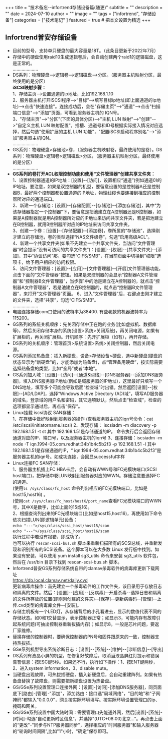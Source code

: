 +++
title = "技术备忘--infortrend存储设备篇(随更)"
subtitle = ""
description = ""
date = 2024-07-10
author = ""
image = ""
tags =  ["infortrend", "存储设备"]
categories = ["技术笔记" ]
featured = true # 把本文设置为精选
+++

## Infortrend普安存储设备
- 目前的型号，支持单只硬盘的最大容量是18T。（此条目更新于2022年7月）
- 存储中的硬盘使用raid10生成逻辑卷后，会自动创建两个raid1的逻辑磁盘，这是正常的。  
....................  
- DS系列：物理硬盘-->逻辑卷-->逻辑磁盘-->分区。（服务器主机映射分区，最终使用的是分区）  
**iSCSI映射步骤：**  
1、存储主页-->设置通道的ip地址，比如192.168.1.10  
2、服务器主机打开ISCSI程序-->“目标”-->填写目标ip地址(即上面通道的ip地址)-->点击"快速连接"。连接成功后，会在"存储主页"-->"通道"-->点击"扫描端口信息"-->"添加"页面，可看到服务器主机的 IQN号。  
3、"存储主页"-->"分区"(下面的具体分区)-->"主机 LUN 映射"-->"创建"-->"自定义主机 LUN 映射配置"，插槽、通道号和ID号根据实际接入情况对应选择，然后勾选"使用扩展的主机 LUN 功能"，"配置iSCSI启动程序别名"-->"添加"服务器主机IQN。  
....................
- GS系列：物理硬盘>存储池>卷，（服务器主机映射卷，最终使用的是卷）。DS系列：物理硬盘>逻辑卷>逻辑磁盘>分区，（服务器主机映射分区，最终使用的是分区）  
....................  
- **GS系列的卷打开ACL权限控制功能和使用“文件管理器”创建共享文件夹：**  
1、设置控制器通道的IP地址：[设置]--[访问]，设置相应“通道”(例如通道0)的IP地址。要注意，如果是双控制器的机型，要留意设置的是控制器A还是控制器B，最好两个控制器都设置通道的IP地址，物理线缆也要连接到相应的控制器所对应的通道端口。  
2、新建一个存储池：[设置]--[存储配置]--[存储池]--[添加存储池]，其中“为该存储器指定一个控制器”下，要留意是把池建立在A控制器还是B控制器，如果是A控制器就是用A控制器所对应的IP地址来访问共享文件夹，若是把池建立在B控制器，就用B控制器所对应的IP地址来访问共享文件夹。  
3、创建一个卷：[设置]--[存储配置]--[添加卷]，卷所属的“存储池”，选择刚才建立的存储池，卷的类型选择“NAS文件级卷”，勾选“启用高级ACL”。  
4、新建一个共享文件夹(如果不先建立一个共享文件夹，当访问“文件管理器”时会提示“没有可访问的共享文件夹”)：[设置]--[权限]--[共享文件夹]--[添加]，其中“协议访问”那，要勾选“CIFS/SMB”，在当前页面中切换到“权限”选项卡，给予用户相应的访问权限。    
5、访问文件管理器：[设置]--[应用]--[文件管理器]--[开启]文件管理器功能，点击下面的“文件管理器”按钮。如果是双控制器的会显示“控制器A文件管理器”和“控制器B文件管理器”，当步骤1中的池是建立在A控制器的，就点击“控制器A文件管理器”，若是池建立在B控制器的，就点击“控制器B文件管理器”，来打开“文件管理器”页面。
6、进入“文件管理器”后，右键点击刚才建立的文件夹，选择“共享”，勾选“CIFS/SMB”。  
....................  
- 电脑连接存储com口使用的波特率为38400.  有些老款的机器波特率为115200。
- GS系列的系统关机顺序：先关闭存储中正在跑的业务(比如虚拟机、数据库等)，然后关闭存储本身的系统(设置>系统>关闭系统)，再关闭电源，如果有扩展柜的，再关闭扩展柜。开机顺序：先开扩展柜（如有），再开存储。
- DS系列的关机顺序：管理首页>系统设置>系统>关闭控制器，然后关闭电源。
- GS系列添加热备盘：插入新硬盘，设备>存储设备>硬盘，选中新硬盘(硬盘的状态显示为"新硬盘"的，才能添加为热备盘)，点“管理备用硬盘”，按实际需要选择热备盘的类型，比如“全局”或者“本地”。
- GS系列加入域：[设置]--[访问]--[通道&网络]--[DNS服务器]--[添加DNS服务器]，填入DNS服务器IP地址(例如是域服务器的IP地址)，这里最好只填写一个DNS地址，填写多个可能会导致后面“检查域”时出错。然后返回[设置]--[权限]--[AD/LDAP]，选择“Windows Active Directory (AD)域”，填写AD服务器的域名，登录域的用户名和密码，其它选项默认，然后点击“检查域”，检查的选项都显示通过后，再点击“保存”。
- Linux挂载 iscsi协议 SAN存储：  
1、在存储中做好映射到服务器的操作
(查看服务器主机的iqn号命令：cat /etc/iscsi/initiatorname.iscsi)
2、发现存储： iscsiadm -m discovery -p 192.168.1.51 -t st
其中 192.168.1.51是存储通道的IP。
命令执行后会返回存储通道对应的IP、端口号，以及服务器主机的iqn号
3、连接存储：iscsiadm -m node -T iqn.1994-05.com.redhat:34b1b4c5b2f3 -p 192.168.1.51 -l
其中 192.168.1.51是存储通道的IP，“ iqn.1994-05.com.redhat:34b1b4c5b2f3”是服务器主机的iqn号。如成功连接，会回显successful字样
-  Linux连接FC SAN存储：  
1、服务器主机插上FC HBA卡后，会自动有WWN号和FC光模块端口(SCSI host端口)，把存储中卷LUN映射到服务器对应的WWN。存储注意要选择FC的通道。  
(使用`ls /sys/class/fc_host` 命令列出相应的FC光模块端口，比如是host15,host16)  。  
(使用`cat /sys/class/fc_host/hostX/port_name`查看FC光模块端口的WWN号，其中X是数字，比如上面的15或16)。  
2、根据查询列出来的FC光模块端口(比如是host15,host16)，再使用如下命令依次扫描LUN(即逻辑单元)设备：  
`echo "---">/sys/class/scsi_host/host15/scan`  
`echo "---">/sys/class/scsi_host/host16/scan`  
执行过程中若没有报错，即成功了。  
也可以执行 `rescan-scsi-bus.sh` 脚本来重新扫描所有的SCSI总线，并重新发现和识别所有的SCSI设备。这个脚本可以在大多数 Linux 发行版中找到。如果没有安装，可以使用 yum install sg3_utils 命令来安装 sg3_utils 软件包，然后在 /usr/bin 目录下找到 rescan-scsi-bus.sh 脚本。  
- Infortrend普安GS系列存储系统自带的clamav杀毒软件的病毒库更新下载网址  
https://db.local.clamav.net/daily.cvd  
更新病毒库操作：首先建立一个杀毒软件的工作文件夹，该目录用于存放日志和隔离的文件。然后：[设置]--[应用]--[反病毒]--开启杀毒--选择日志和隔离的文件所存放的位置(即刚刚创建的文件夹)--[保存]--更新病毒码--[管理]--上传.cvd类型的病毒库文件--[安装]。  
- 存储主机板有一个LED灯，从存储背后的小孔看进去，显示的数值代表不同的存储状态。如0和1交替显示，表示控制器正常；如显示3，可能内存有故障引起系统问题(可抽出控制器重新拔插内存)；如显示8，一般是芯片问题，要返厂家维修。
- 替换存储的控制器时，要确保控制器的PN号和固件跟原来的一致，控制器支持热拔插。
- GSe系列机型导出系统诊断日志：[设置]--[系统]--[维护]--[诊断信息]--[导出]
- DS系列有液晶小屏的机型，在修复好故障后，取消当液晶屏红灯提示和错误告警信息：按ESC键5秒。如果还不行，执行如下操作：1、按ENT键两秒，2、进入system information，3、disable mute。
- 当硬盘出现故障，可热拔插硬盘，插入新硬盘后，会自动重建阵列。如果有热备盘替换了故障盘，则需要把新硬盘设置为热备盘。
- GS/GSe系列设置管理口连接外网：[设置]-[访问]-[添加DNS服务器]，同页面底下[路由]-[管理]-"添加"，添加路由：接口选"局域网络"，"目的地"和"子网掩码"都输入"0.0.0.0"，网关按实际环境填写。按实际环境设置管理口的ip、掩码和网关。
- GS/GSe系列设置中国大陆时间：需要管理口先能通外网，然后[设置]-[系统]-[时间]-勾选"自动更新时区信息"，并选择"(UTC+08:00)北京..."。再点击上面的“更改"-"同步与NTP服务器同步"，选择相应的"时间服务器”和输入服务器的“轮询时间间隔”,比如"1"小时，"确定"保存即可。
